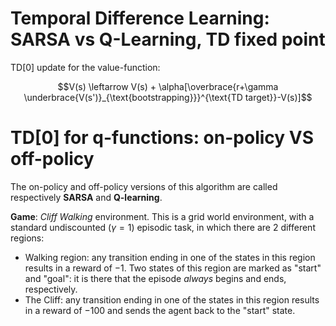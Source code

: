 # Temporal Difference Learning: SARSA vs Q-Learning, TD fixed point

TD[0] update for the value-function:

$$V(s) \leftarrow V(s) + \alpha[\overbrace{r+\gamma \underbrace{V(s')}_{\text{bootstrapping}}}^{\text{TD target}}-V(s)]$$

# TD[0] for q-functions: on-policy VS off-policy

The on-policy and off-policy versions of this algorithm are called respectively **SARSA** and **Q-learning**.

**Game**: _Cliff Walking_ environment. This is a grid world environment, with
a standard undiscounted ($\gamma = 1$) episodic task, in which there are 2 different regions:
- Walking region: any transition ending in one of the states in this region results in a reward of $-1$. Two states of
this region are marked as "start" and "goal": it is there that the episode _always_ begins and ends, respectively.
- The Cliff: any transition ending in one of the states in this region results in a reward of $-100$ and sends the agent
back to the "start" state.


